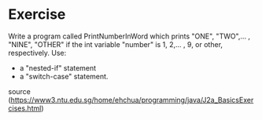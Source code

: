 # Exercise

Write a program called PrintNumberInWord which prints "ONE", "TWO",... , "NINE", "OTHER" if the int variable "number" is 1, 2,... , 9, or other, respectively. Use: 

- a "nested-if" statement 
- a "switch-case" statement.

source (https://www3.ntu.edu.sg/home/ehchua/programming/java/J2a_BasicsExercises.html)
